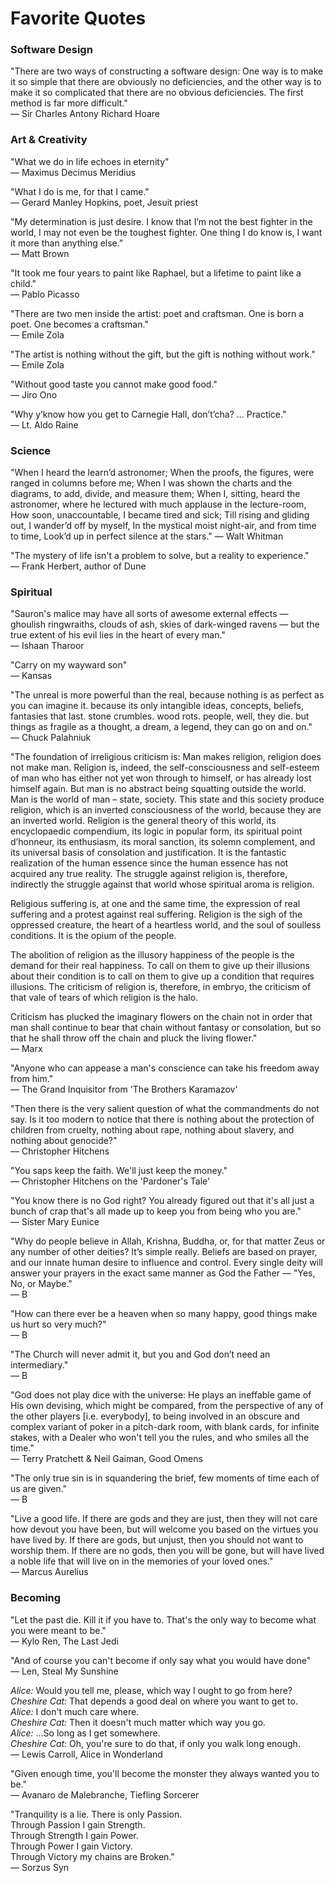 Favorite Quotes
===============

### Software Design

"There are two ways of constructing a software design: One way is to make it so simple that there are obviously no deficiencies, and the other way is to make it so complicated that there are no obvious deficiencies. The first method is far more difficult."  
— Sir Charles Antony Richard Hoare

### Art & Creativity

"What we do in life echoes in eternity"  
— Maximus Decimus Meridius

"What I do is me, for that I came."  
— Gerard Manley Hopkins, poet, Jesuit priest

"My determination is just desire. I know that I’m not the best fighter in the world, I may not even be the toughest fighter. One thing I do know is, I want it more than anything else."  
— Matt Brown

"It took me four years to paint like Raphael, but a lifetime to paint like a child."  
— Pablo Picasso

"There are two men inside the artist: poet and craftsman. One is born a poet. One becomes a craftsman."  
— Emile Zola

"The artist is nothing without the gift,
but the gift is nothing without work."  
— Emile Zola

"Without good taste you cannot make good food."  
— Jiro Ono

"Why y’know how you get to Carnegie Hall, don’t’cha? ... Practice."  
— Lt. Aldo Raine

### Science

"When I heard the learn’d astronomer; 
When the proofs, the figures, were ranged in columns before me; 
When I was shown the charts and the diagrams, to add, divide, and measure them; 
When I, sitting, heard the astronomer, where he lectured with much applause in the lecture-room, 
How soon, unaccountable, I became tired and sick; 
Till rising and gliding out, I wander’d off by myself, 
In the mystical moist night-air, and from time to time, 
Look’d up in perfect silence at the stars." 
— Walt Whitman  

"The mystery of life isn't a problem to solve, but a reality to experience."  
— Frank Herbert, author of Dune


### Spiritual

"Sauron's malice may have all sorts of awesome external effects — ghoulish ringwraiths, clouds of ash, skies of dark-winged ravens — but the true extent of his evil lies in the heart of every man."  
— Ishaan Tharoor  

"Carry on my wayward son"  
— Kansas  

"The unreal is more powerful than the real, because nothing is as perfect as you can imagine it. because its only intangible ideas, concepts, beliefs, fantasies that last. stone crumbles. wood rots. people, well, they die. but things as fragile as a thought, a dream, a legend, they can go on and on."  
— Chuck Palahniuk


"The foundation of irreligious criticism is: Man makes religion, religion does not make man. Religion is, indeed, the self-consciousness and self-esteem of man who has either not yet won through to himself, or has already lost himself again. But man is no abstract being squatting outside the world. Man is the world of man – state, society. This state and this society produce religion, which is an inverted consciousness of the world, because they are an inverted world. Religion is the general theory of this world, its encyclopaedic compendium, its logic in popular form, its spiritual point d’honneur, its enthusiasm, its moral sanction, its solemn complement, and its universal basis of consolation and justification. It is the fantastic realization of the human essence since the human essence has not acquired any true reality. The struggle against religion is, therefore, indirectly the struggle against that world whose spiritual aroma is religion.

Religious suffering is, at one and the same time, the expression of real suffering and a protest against real suffering. Religion is the sigh of the oppressed creature, the heart of a heartless world, and the soul of soulless conditions. It is the opium of the people.

The abolition of religion as the illusory happiness of the people is the demand for their real happiness. To call on them to give up their illusions about their condition is to call on them to give up a condition that requires illusions. The criticism of religion is, therefore, in embryo, the criticism of that vale of tears of which religion is the halo.

Criticism has plucked the imaginary flowers on the chain not in order that man shall continue to bear that chain without fantasy or consolation, but so that he shall throw off the chain and pluck the living flower."  
— Marx

"Anyone who can appease a man's conscience can take his freedom away from him."  
— The Grand Inquisitor from 'The Brothers Karamazov'

"Then there is the very salient question of what the commandments do not say. Is it too modern to notice that there is nothing about the protection of children from cruelty, nothing about rape, nothing about slavery, and nothing about genocide?"  
— Christopher Hitchens

"You saps keep the faith. We'll just keep the money."  
— Christopher Hitchens on the 'Pardoner's Tale'

"You know there is no God right? You already figured out that it's all just a bunch of crap that's all made up to keep you from being who you are."  
— Sister Mary Eunice

"Why do people believe in Allah, Krishna, Buddha, or, for that matter Zeus or any number of other deities? It’s simple really. Beliefs are based on prayer, and our innate human desire to influence and control. Every single deity will answer your prayers in the exact same manner as God the Father — "Yes, No, or Maybe."  
— B

"How can there ever be a heaven when so many happy, good things make us hurt so very much?"  
— B  

"The Church will never admit it, but you and God don’t need an intermediary."  
— B

"God does not play dice with the universe: He plays an ineffable game of His own devising, which might be compared, from the perspective of any of the other players [i.e. everybody], to being involved in an obscure and complex variant of poker in a pitch-dark room, with blank cards, for infinite stakes, with a Dealer who won't tell you the rules, and who smiles all the time."  
— Terry Pratchett & Neil Gaiman, Good Omens

"The only true sin is in squandering the brief, few moments of time each of us are given."  
— B

"Live a good life. If there are gods and they are just, then they will not care how devout you have been, but will welcome you based on the virtues you have lived by. If there are gods, but unjust, then you should not want to worship them. If there are no gods, then you will be gone, but will have lived a noble life that will live on in the memories of your loved ones."  
— Marcus Aurelius

### Becoming

"Let the past die. Kill it if you have to. That's the only way to become what you were meant to be."  
— Kylo Ren, The Last Jedi

"And of course you can't become if only say what you would have done"  
— Len, Steal My Sunshine

_Alice:_ Would you tell me, please, which way I ought to go from here?  
_Cheshire Cat:_ That depends a good deal on where you want to get to.  
_Alice:_ I don't much care where.  
_Cheshire Cat:_ Then it doesn't much matter which way you go.  
_Alice:_ ...So long as I get somewhere.  
_Cheshire Cat:_ Oh, you're sure to do that, if only you walk long enough.  
― Lewis Carroll, Alice in Wonderland

"Given enough time, you'll become the monster they always wanted you to be."  
— Avanaro de Malebranche, Tiefling Sorcerer

"Tranquility is a lie. There is only Passion.  
Through Passion I gain Strength.  
Through Strength I gain Power.  
Through Power I gain Victory.  
Through Victory my chains are Broken."  
— Sorzus Syn
